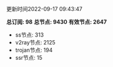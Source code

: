 更新时间2022-09-17 09:43:47

**总订阅: 98**
**总节点: 9430**
**有效节点: 2647**
- ss节点: 313
- v2ray节点: 2125
- trojan节点: 194
- ssr节点: 15

